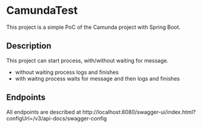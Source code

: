 # CamundaTest

This project is a simple PoC of the Camunda project with Spring Boot.

## Description
This project can start process, with/without waiting for message.
 - without waiting process logs and finishes
 - with waitng process waits for message and then logs and finishes

## Endpoints
All endpoints are described at http://localhost:8080/swagger-ui/index.html?configUrl=/v3/api-docs/swagger-config
